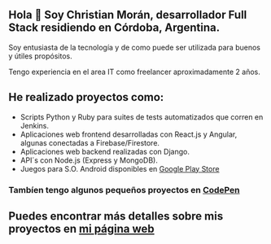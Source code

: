## Hola :wave: Soy Christian Morán, desarrollador Full Stack residiendo en Córdoba, Argentina.

Soy entusiasta de la tecnología y de como puede ser utilizada para buenos y útiles propósitos.

Tengo experiencia en el area IT como freelancer aproximadamente 2 años.


<!-- Mis skills incluyen: ![alt_text](https://github.com/chrisrm86/chrisrm86/blob/main/skills.png?raw=true) -->

## He realizado proyectos como:

- Scripts Python y Ruby para suites de tests automatizados que corren en Jenkins.
- Aplicaciones web frontend desarrolladas con React.js y Angular, algunas conectadas a Firebase/Firestore.
- Aplicaciones web backend realizadas con Django.
- API´s con Node.js (Express y MongoDB).
- Juegos para S.O. Android disponibles en [Google Play Store](https://play.google.com/store/apps/developer?id=Christian+Mor%C3%A1n)

### Tambíen tengo algunos pequeños proyectos en [CodePen](https://codepen.io/chrisrm8)
<!--![alt_text](https://github.com/chrisrm86/chrisrm86/blob/main/skills.png?raw=true)-->
## Puedes encontrar más detalles sobre mis proyectos en [mi página web](https://christianmoran.netlify.app)
</p>  
<br>
